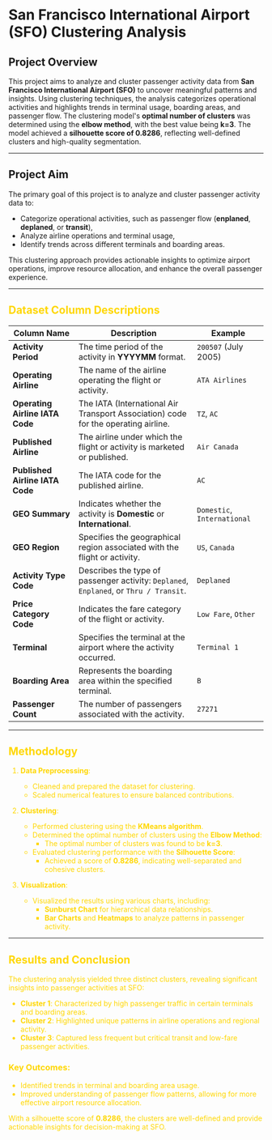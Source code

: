 # San Francisco International Airport (SFO) Clustering Analysis

## Project Overview

This project aims to analyze and cluster passenger activity data from **San Francisco International Airport (SFO)** to uncover meaningful patterns and insights. Using clustering techniques, the analysis categorizes operational activities and highlights trends in terminal usage, boarding areas, and passenger flow. The clustering model's **optimal number of clusters** was determined using the **elbow method**, with the best value being **k=3**. The model achieved a **silhouette score of 0.8286**, reflecting well-defined clusters and high-quality segmentation.

---

## Project Aim

The primary goal of this project is to analyze and cluster passenger activity data to:
- Categorize operational activities, such as passenger flow (**enplaned**, **deplaned**, or **transit**),
- Analyze airline operations and terminal usage,
- Identify trends across different terminals and boarding areas.

This clustering approach provides actionable insights to optimize airport operations, improve resource allocation, and enhance the overall passenger experience.

---

## <font color='gold'>Dataset Column Descriptions

| Column Name                 | Description                                                                                     | Example                |
|-----------------------------|-------------------------------------------------------------------------------------------------|------------------------|
| **Activity Period**         | The time period of the activity in **YYYYMM** format.                                          | `200507` (July 2005)  |
| **Operating Airline**       | The name of the airline operating the flight or activity.                                      | `ATA Airlines`        |
| **Operating Airline IATA Code** | The IATA (International Air Transport Association) code for the operating airline.             | `TZ`, `AC`            |
| **Published Airline**       | The airline under which the flight or activity is marketed or published.                      | `Air Canada`          |
| **Published Airline IATA Code** | The IATA code for the published airline.                                                     | `AC`                  |
| **GEO Summary**             | Indicates whether the activity is **Domestic** or **International**.                          | `Domestic`, `International` |
| **GEO Region**              | Specifies the geographical region associated with the flight or activity.                     | `US`, `Canada`        |
| **Activity Type Code**      | Describes the type of passenger activity: `Deplaned`, `Enplaned`, or `Thru / Transit`.        | `Deplaned`            |
| **Price Category Code**     | Indicates the fare category of the flight or activity.                                        | `Low Fare`, `Other`   |
| **Terminal**                | Specifies the terminal at the airport where the activity occurred.                            | `Terminal 1`          |
| **Boarding Area**           | Represents the boarding area within the specified terminal.                                   | `B`                   |
| **Passenger Count**         | The number of passengers associated with the activity.                                        | `27271`               |

---

## Methodology

1. **Data Preprocessing**:
   - Cleaned and prepared the dataset for clustering.
   - Scaled numerical features to ensure balanced contributions.

2. **Clustering**:
   - Performed clustering using the **KMeans algorithm**.
   - Determined the optimal number of clusters using the **Elbow Method**:
     - The optimal number of clusters was found to be **k=3**.
   - Evaluated clustering performance with the **Silhouette Score**:
     - Achieved a score of **0.8286**, indicating well-separated and cohesive clusters.

3. **Visualization**:
   - Visualized the results using various charts, including:
     - **Sunburst Chart** for hierarchical data relationships.
     - **Bar Charts** and **Heatmaps** to analyze patterns in passenger activity.

---

## Results and Conclusion

The clustering analysis yielded three distinct clusters, revealing significant insights into passenger activities at SFO:
- **Cluster 1**: Characterized by high passenger traffic in certain terminals and boarding areas.
- **Cluster 2**: Highlighted unique patterns in airline operations and regional activity.
- **Cluster 3**: Captured less frequent but critical transit and low-fare passenger activities.

### Key Outcomes:
- Identified trends in terminal and boarding area usage.
- Improved understanding of passenger flow patterns, allowing for more effective airport resource allocation.

With a silhouette score of **0.8286**, the clusters are well-defined and provide actionable insights for decision-making at SFO.


